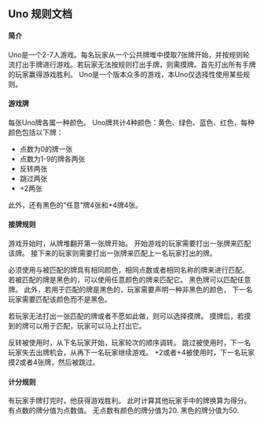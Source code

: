 ## Uno 规则文档

#### 简介

Uno是一个2-7人游戏。每名玩家从一个公共牌堆中摸取7张牌开始，并按规则轮流打出手牌进行游戏。若玩家无法按规则打出手牌，则需摸牌。首先打出所有手牌的玩家赢得游戏胜利。
Uno是一个版本众多的游戏，本Uno仅选择性使用某些规则。

#### 游戏牌

每张Uno牌各属一种颜色。
Uno牌共计4种颜色：黄色、绿色、蓝色、红色，每种颜色包括以下牌：

- 点数为0的牌一张
- 点数为1-9的牌各两张
- 反转两张
- 跳过两张
- +2两张

此外，还有黑色的“任意”牌4张和+4牌4张。

#### 接牌规则

游戏开始时，从牌堆翻开第一张牌开始。
开始游戏的玩家需要打出一张牌来匹配该牌。
接下来的玩家则需要打出一张牌来匹配上一名玩家打出的牌。

必须使用与被匹配的牌具有相同颜色，相同点数或者相同名称的牌来进行匹配。
若被匹配的牌是黑色的，可以使用任意颜色的牌来匹配它。
黑色牌可以匹配任意牌。
此外，若用于匹配的牌是黑色的，玩家需要声明一种非黑色的颜色，
下一名玩家需要匹配该颜色而不是黑色。

若玩家无法打出一张匹配的牌或者不愿如此做，则可以选择摸牌。
摸牌后，若摸到的牌可以用于匹配，玩家可以马上打出它。

反转被使用时，从下名玩家开始，玩家轮次的顺序调转。
跳过被使用时，下一名玩家失去出牌机会，从再下一名玩家继续游戏。
+2或者+4被使用时，下一名玩家摸2或者4张牌，然后被跳过。

#### 计分规则

有玩家手牌打完时，他获得游戏胜利。
此时计算其他玩家手中的牌换算为得分。
有点数的牌分值为点数值。
无点数有颜色的牌分值为20.
黑色的牌分值为50.
